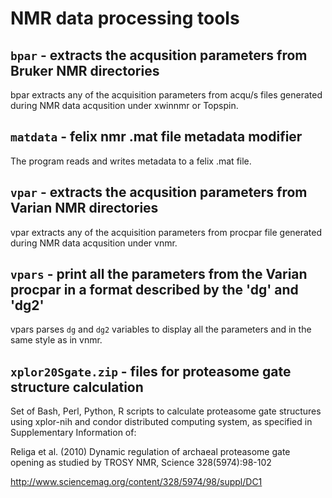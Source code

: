 NMR data processing tools
=========================

`bpar` - extracts the acqusition parameters from Bruker NMR directories
------------------------------------------------------------------

bpar extracts any of the acquisition parameters from acqu/s files generated during NMR data acqusition under xwinnmr or Topspin.

`matdata` - felix nmr .mat file metadata modifier
---------------------------------------------

The program reads and writes metadata to a felix .mat file.

`vpar` - extracts the acqusition parameters from Varian NMR directories
------------------------------------------------------------------

vpar extracts any of the acquisition parameters from procpar file generated during NMR data acqusition under vnmr.

`vpars` - print all the parameters from the Varian procpar in a format described by the 'dg' and 'dg2'
------------------------------------------------------------------

vpars parses `dg` and `dg2` variables to display all the parameters and in the same style as in vnmr. 

`xplor20Sgate.zip` - files for proteasome gate structure calculation
------------------------------------------------------------------

Set of Bash, Perl, Python, R scripts to calculate proteasome gate structures using 
xplor-nih and condor distributed computing system, as specified in Supplementary Information of:

Religa et al. (2010) Dynamic regulation of archaeal proteasome gate opening as studied by TROSY NMR, Science 328(5974):98-102

http://www.sciencemag.org/content/328/5974/98/suppl/DC1



